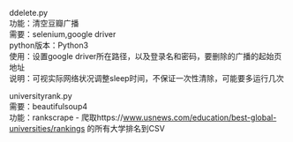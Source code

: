 ddelete.py  
功能：清空豆瓣广播  
需要：selenium,google driver  
python版本：Python3  
使用：设置google driver所在路径，以及登录名和密码，要删除的广播的起始页地址  
说明：可视实际网络状况调整sleep时间，不保证一次性清除，可能要多运行几次  
  
universityrank.py  
需要：beautifulsoup4  
功能：rankscrape - 爬取https://www.usnews.com/education/best-global-universities/rankings 的所有大学排名到CSV
